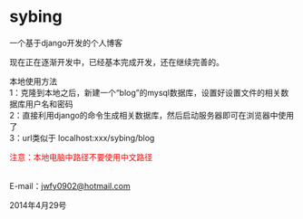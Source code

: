 sybing
======



一个基于django开发的个人博客

现在正在逐渐开发中，已经基本完成开发，还在继续完善的。

本地使用方法</br>
1：克隆到本地之后，新建一个“blog”的mysql数据库，设置好设置文件的相关数据库用户名和密码</br>
2：直接利用django的命令生成相关数据库，然后启动服务器即可在浏览器中使用了</br>
3：url类似于 localhost:xxx/sybing/blog</br>
<div style="color:red">注意：本地电脑中路径不要使用中文路径</div></br>


E-mail：jwfy0902@hotmail.com

2014年4月29号

